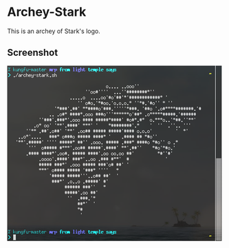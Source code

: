 Archey-Stark
======
This is an archey of Stark's logo.

Screenshot
------
!['Example'](https://raw.githubusercontent.com/m-rap/archey-stark/master/screenshot.png)
